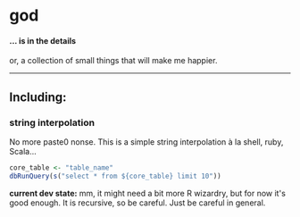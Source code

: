 # god
#### ... is in the details

or, a collection of small things that will make me happier.

---

## Including:


### string interpolation

No more paste0 nonse. This is a simple string interpolation à la shell, ruby, Scala...

```r
core_table <- "table_name"
dbRunQuery(s("select * from ${core_table} limit 10"))
```

**current dev state:** mm, it might need a bit more R wizardry, but for now it's good enough. It is recursive, so be careful. Just be careful in general.